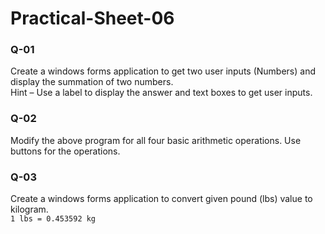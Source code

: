 # Practical-Sheet-06

### Q-01
Create a windows forms application to get two user inputs (Numbers) and display the summation of
two numbers.<br/>
Hint – Use a label to display the answer and text boxes to get user inputs.

### Q-02
Modify the above program for all four basic arithmetic operations. Use buttons for the operations.

### Q-03
Create a windows forms application to convert given pound (lbs) value to kilogram.<br/>
```1 lbs = 0.453592 kg```
